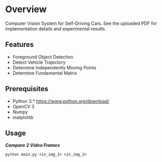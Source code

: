 # Overview
Computer Vision System for Self-Driving Cars. See the uploaded PDF for implementation details and experimental results.

## Features
* Foreground Object Detection
* Detect Vehicle Trajectory
* Determine Independently Moving Points
* Determine Fundamental Matrix


## Prerequisites
* Python 3.* https://www.python.org/download/
* OpenCV 3
* Numpy
* matplotlib
 

## Usage

***Compare 2 Video Frames***

	python main.py <in_img_1> <in_img_2>
	
